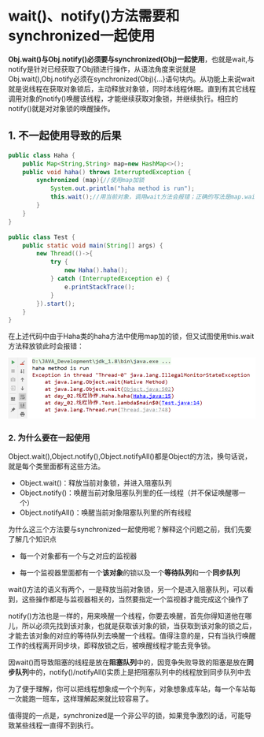 # wait()、notify()方法需要和synchronized一起使用

**Obj.wait()与Obj.notify()必须要与synchronized(Obj)一起使用**，也就是wait,与notify是针对已经获取了Obj锁进行操作，从语法角度来说就是Obj.wait(),Obj.notify必须在synchronized(Obj){...}语句块内。从功能上来说wait就是说线程在获取对象锁后，主动释放对象锁，同时本线程休眠。直到有其它线程调用对象的notify()唤醒该线程，才能继续获取对象锁，并继续执行。相应的notify()就是对对象锁的唤醒操作。

## 1. 不一起使用导致的后果

```java
public class Haha {
    public Map<String,String> map=new HashMap<>();
    public void haha() throws InterruptedException {
        synchronized (map){//使用map加锁
            System.out.println("haha method is run");
            this.wait();//用当前对象，调用wait方法会报错；正确的写法是map.wait()
        }
    }
}
```

```java
public class Test {
    public static void main(String[] args) {
        new Thread(()->{
            try {
                new Haha().haha();
            } catch (InterruptedException e) {
                e.printStackTrace();
            }
        }).start();
    }
}
```

在上述代码中由于Haha类的haha方法中使用map加的锁，但又试图使用this.wait方法释放锁此时会报错：

![](../images/7.png)



### 2. 为什么要在一起使用

Object.wait(),Object.notify(),Object.notifyAll()都是Object的方法，换句话说，就是每个类里面都有这些方法。

- Object.wait()：释放当前对象锁，并进入阻塞队列
- Object.notify()：唤醒当前对象阻塞队列里的任一线程（并不保证唤醒哪一个）
- Object.notifyAll()：唤醒当前对象阻塞队列里的所有线程

为什么这三个方法要与synchronized一起使用呢？解释这个问题之前，我们先要了解几个知识点

- 每一个对象都有一个与之对应的监视器

- 每一个监视器里面都有一个**该对象**的锁以及一个**等待队列**和一个**同步队列**

wait()方法的语义有两个，一是释放当前对象锁，另一个是进入阻塞队列，可以看到，这些操作都是与监视器相关的，当然要指定一个监视器才能完成这个操作了

notify()方法也是一样的，用来唤醒一个线程，你要去唤醒，首先你得知道他在哪儿，所以必须先找到该对象，也就是获取该对象的锁，当获取到该对象的锁之后，才能去该对象的对应的等待队列去唤醒一个线程。值得注意的是，只有当执行唤醒工作的线程离开同步块，即释放锁之后，被唤醒线程才能去竞争锁。

因wait()而导致阻塞的线程是放在**阻塞队列**中的，因竞争失败导致的阻塞是放在**同步队列**中的，notify()/notifyAll()实质上是把阻塞队列中的线程放到同步队列中去

为了便于理解，你可以把线程想象成一个个列车，对象想象成车站，每一个车站每一次能跑一班车，这样理解起来就比较容易了。

值得提的一点是，synchronized是一个非公平的锁，如果竞争激烈的话，可能导致某些线程一直得不到执行。
